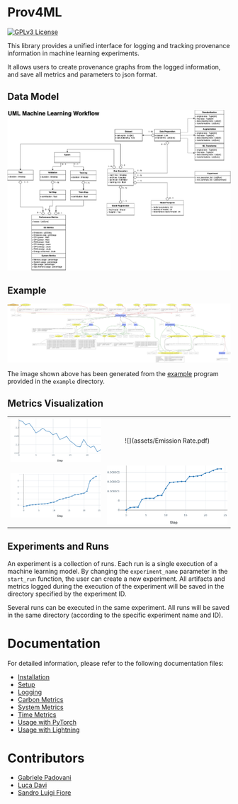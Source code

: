 # Prov4ML

[![GPLv3 License](https://img.shields.io/badge/License-GPL%20v3-yellow.svg)](https://opensource.org/licenses/)

This library provides a unified interface for logging and tracking provenance information in machine learning experiments. 

It allows users to create provenance graphs from the logged information, and save all metrics and parameters to json format.

## Data Model

![Data Model](./assets/prov4ml.datamodel.png)

## Example

![Example](./assets/example.svg)

The image shown above has been generated from the [example](./examples/mlflow_lightning.py) program provided in the ```example``` directory.

## Metrics Visualization

|||
:-------------------------:|:-------------------------:
![](assets/loss.png) | ![](assets/Emission Rate.pdf) 
![](assets/cpu.png) | ![](assets/gpu.png)

## Experiments and Runs

An experiment is a collection of runs. Each run is a single execution of a machine learning model. 
By changing the ```experiment_name``` parameter in the ```start_run``` function, the user can create a new experiment. 
All artifacts and metrics logged during the execution of the experiment will be saved in the directory specified by the experiment ID. 

Several runs can be executed in the same experiment. All runs will be saved in the same directory (according to the specific experiment name and ID).

# Documentation

For detailed information, please refer to the following documentation files:

- [Installation](./wiki/installation.md)
- [Setup](./wiki/setup.md)
- [Logging](./wiki/logging.md)
- [Carbon Metrics](./wiki/carbon.md)
- [System Metrics](./wiki/system.md)
- [Time Metrics](./wiki/time.md)
- [Usage with PyTorch](./wiki/usage_pytorch.md)
- [Usage with Lightning](./wiki/usage_lightning.md)

# Contributors

- [Gabriele Padovani](https://github.com/lelepado01)
- [Luca Davi](https://github.com/lucadavii)
- [Sandro Luigi Fiore](https://github.com/sandrofioretn)